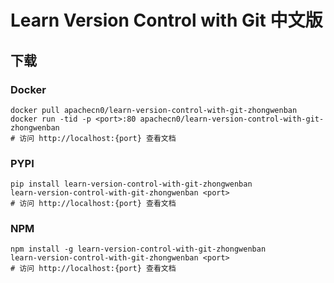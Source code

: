 # Learn Version Control with Git 中文版

## 下载

### Docker

```
docker pull apachecn0/learn-version-control-with-git-zhongwenban
docker run -tid -p <port>:80 apachecn0/learn-version-control-with-git-zhongwenban
# 访问 http://localhost:{port} 查看文档
```

### PYPI

```
pip install learn-version-control-with-git-zhongwenban
learn-version-control-with-git-zhongwenban <port>
# 访问 http://localhost:{port} 查看文档
```

### NPM

```
npm install -g learn-version-control-with-git-zhongwenban
learn-version-control-with-git-zhongwenban <port>
# 访问 http://localhost:{port} 查看文档
```